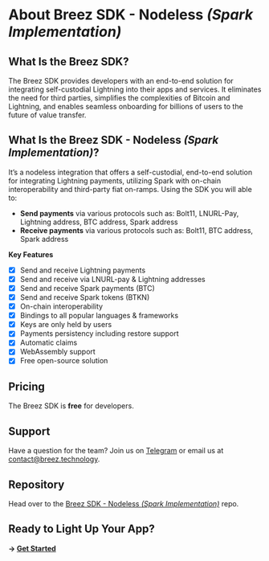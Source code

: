 # About Breez SDK - Nodeless *(Spark Implementation)*

## **What Is the Breez SDK?**

The Breez SDK provides developers with an end-to-end solution for integrating self-custodial Lightning into their apps and services. It eliminates the need for third parties, simplifies the complexities of Bitcoin and Lightning, and enables seamless onboarding for billions of users to the future of value transfer.

## **What Is the Breez SDK - Nodeless *(Spark Implementation)*?**

It’s a nodeless integration that offers a self-custodial, end-to-end solution for integrating Lightning payments, utilizing Spark with on-chain interoperability and third-party fiat on-ramps. Using the SDK you will able to:
- **Send payments** via various protocols such as: Bolt11, LNURL-Pay, Lightning address, BTC address, Spark address
- **Receive payments** via various protocols such as: Bolt11, BTC address, Spark address
  
**Key Features**

- [x] Send and receive Lightning payments
- [x] Send and receive via LNURL-pay & Lightning addresses 
- [x] Send and receive Spark payments (BTC)
- [x] Send and receive Spark tokens (BTKN)
- [x] On-chain interoperability
- [x] Bindings to all popular languages & frameworks
- [x] Keys are only held by users
- [x] Payments persistency including restore support
- [x] Automatic claims
- [x] WebAssembly support
- [x] Free open-source solution

## Pricing

The Breez SDK is **free** for developers. 

## Support

Have a question for the team? Join us on [Telegram](https://t.me/breezsdk) or email us at <contact@breez.technology>.


## Repository

Head over to the <a href="https://github.com/breez/spark-sdk" target="_blank">Breez SDK - Nodeless *(Spark Implementation)*</a> repo.


## Ready to Light Up Your App? 
**→ [Get Started](/guide/getting_started.md)** 



